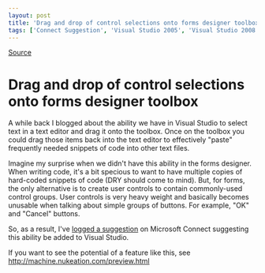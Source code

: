 ```yaml
---
layout: post
title: 'Drag and drop of control selections onto forms designer toolbox'
tags: ['Connect Suggestion', 'Visual Studio 2005', 'Visual Studio 2008', 'Visual Studio vNext', 'msmvps']
---
```

[Source](http://blogs.msmvps.com/peterritchie/2008/08/21/drag-and-drop-of-control-selections-onto-forms-designer-toolbox/ "Permalink to Drag and drop of control selections onto forms designer toolbox")

# Drag and drop of control selections onto forms designer toolbox

A while back I blogged about the ability we have in Visual Studio to select text in a text editor and drag it onto the toolbox. Once on the toolbox you could drag those items back into the text editor to effectively "paste" frequently needed snippets of code into other text files.

Imagine my surprise when we didn't have this ability in the forms designer. When writing code, it's a bit specious to want to have multiple copies of hard-coded snippets of code (DRY should come to mind). But, for forms, the only alternative is to create user controls to contain commonly-used control groups. User controls is very heavy weight and basically becomes unusable when talking about simple groups of buttons. For example, "OK" and "Cancel" buttons.

So, as a result, I've [logged a suggestion][1] on Microsoft Connect suggesting this ability be added to Visual Studio.

If you want to see the potential of a feature like this, see <http://machine.nukeation.com/preview.html>

[1]: https://connect.microsoft.com/VisualStudio/feedback/ViewFeedback.aspx?FeedbackID=362827


